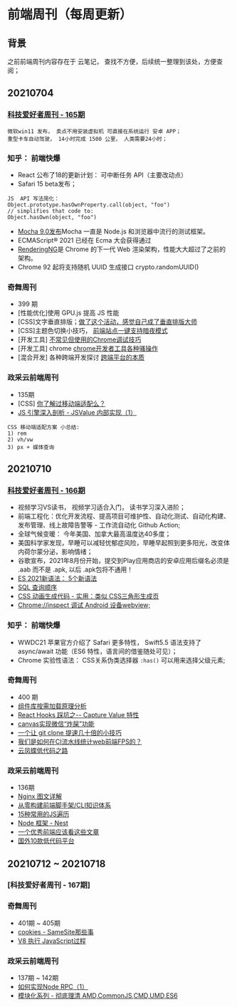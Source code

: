 # 前端周刊（每周更新）
## 背景
之前前端周刊内容存在于 云笔记， 查找不方便，后续统一整理到该处，方便查阅；

## 20210704
### [科技爱好者周刊 - 165期](https://github.com/ruanyf/weekly/blob/master/docs/issue-165.md)
```
微软win11 发布， 卖点不用安装虚拟机 可直接在系统运行 安卓 APP；
重型卡车自动驾驶， 14小时完成 1500 公里， 人类需要24小时；
```

### 知乎： 前端快爆
* React 公布了18的更新计划： 可中断任务 API（主要改动点）
* Safari 15 beta发布；
```
JS  API 写法简化：
Object.prototype.hasOwnProperty.call(object, "foo")
// simplifies that code to: 
Object.hasOwn(object, "foo")
```
* [Mocha 9.0发布](https://github.com/mochajs/mocha/releases/tag/v9.0.0)Mocha 一直是 Node.js 和浏览器中流行的测试框架。
* ECMAScript® 2021 已经在 Ecma 大会获得通过
* [RenderingNG](https://developer.chrome.com/blog/renderingng/)是 Chrome 的下一代 Web 渲染架构，性能大大超过了之前的架构。
* Chrome 92 起将支持随机 UUID 生成接口 crypto.randomUUID()

### 奇舞周刊
* 399 期
* [性能优化]使用 GPU.js 提高 JS 性能
* [CSS]文字垂直排版；[做了这个活动，感觉自己成了垂直排版大师](https://mp.weixin.qq.com/s/d2YZ2K02LYYRVld_VTCV-Q)
* [CSS]主题色切换小技巧， [前端站点一键支持暗夜模式](https://mp.weixin.qq.com/s/pupBwNqKEI0WesFrDyPhEw)
* [开发工具] [不常见但使用的Chrome调试技巧](https://mp.weixin.qq.com/s/GVMcoJCQvtFI-9ZIUX9Ihw)
* [开发工具] chrome [chrome开发者工具各种骚操作](https://juejin.cn/post/6844903604839514125#heading-12)
* [混合开发] 各种跨端开发探讨 [跨端平台的本质](https://mp.weixin.qq.com/s/IyQPf3yn-mjBmWqeb8dYMg)

### 政采云前端周刊
* 135期
* [CSS] [你了解过移动端适配么？](https://www.jianshu.com/p/2869d0306752/)
* [JS 引擎深入剖析 - JSValue 内部实现（1）](https://www.infoq.cn/article/e8CdMSWKcDJSk3JhrGus)
```
CSS 移动端适配方案 小总结:
1) rem 
2) vh/vw
3) px + 媒体查询
```


## 20210710
### [科技爱好者周刊 - 166期](https://github.com/ruanyf/weekly/blob/master/docs/issue-166.md)
* 视频学习VS读书， 视频学习适合入门， 读书学习深入进阶；
* 前端工程化：优化开发流程、提高项目可维护性、自动化测试、自动化构建、发布管理、线上故障告警等 - 工作流自动化 Github Action;
* 全球气候变暖： 今年美国、加拿大最高温度达40多度；
* 美国科学家发现，早睡可以减轻忧郁症风险，早睡早起照到更多阳光，改变体内荷尔蒙分泌，影响情绪；
* 谷歌宣布，2021年8月份开始，提交到Play应用商店的安卓应用后缀名必须是 .aab 而不是 .apk, 以后 .apk包将不通用！
* [ES 2021新语法： 5个新语法](https://h3manth.com/ES2021/)
* [SQL 查询顺序](https://jvns.ca/blog/2019/10/03/sql-queries-don-t-start-with-select/)
* [CSS 动画生成代码 - 实用：类似 CSS三角形生成页](https://animista.net/)
* [Chrome://inspect 调试 Android 设备webview; ](https://www.jianshu.com/p/66896bec620e)

### 知乎： 前端快爆
* WWDC21 苹果官方介绍了 Safari 更多特性， Swift5.5 语法支持了 async/await 功能（ES6 特性，语言间的借鉴随处可见）；
* Chrome 实验性语法： CSS关系伪类选择器 `:has()` 可以用来选择父级元素;

### 奇舞周刊
* 400 期
* [组件库按需加载原理分析](https://mp.weixin.qq.com/s/ty4IUtLlTgxdc8-7_UGyiQ)
* [React Hooks 踩坑之-- Capture Value 特性](https://mp.weixin.qq.com/s/eyFKOi3PTux6aTF0s557Rg)
* [canvas实现微信“炸屎”功能](https://mp.weixin.qq.com/s/sUDz1PgIsYlVOcXyjsb-7Q)
* [一个让 git clone 提速几十倍的小技巧](https://mp.weixin.qq.com/s/2Eyg9ExBWicBwuQq5VoGug)
* [我们是如何在CI流水线统计web前端FPS的？](https://mp.weixin.qq.com/s/fD-jtZ0ETUWwyL3YhmA3kw)
* [云凤蝶低代码之路](https://mp.weixin.qq.com/s/uWLwjJ-fjDL2BR2i7aebVw)

### 政采云前端周刊
* 136期
* [Nginx 图文详解](https://mp.weixin.qq.com/s/vZkXcMOOWu0tsZ_5a6gtew)
* [从零构建前端脚手架/CLI知识体系](https://juejin.cn/post/6966119324478079007#heading-22)
* [15种常用的JS遍历](https://juejin.cn/post/6966390357005172773#comment)
* [Node 框架 - Nest](https://docs.nestjs.cn/8/introduction)
* [一个优秀前端应该看这些文章](https://juejin.cn/post/6844903896637259784#heading-16)
* [国外10款低代码平台](https://mp.weixin.qq.com/s/asve-Hocy1bCksvExRzQeg)


## 20210712 ~ 20210718
### [科技爱好者周刊 - 167期]

### 奇舞周刊
* 401期 ~ 405期
* [cookies - SameSite那些事](https://mp.weixin.qq.com/s/QZkOXhQIg2LqDWpi7mzCdQ)
* [V8 执行 JavaScript过程](https://mp.weixin.qq.com/s/Y1kc5K7kr8y7jKC0mXg1Bw)

### 政采云前端周刊
* 137期 ~ 142期
* [如何实现Node RPC（1）](https://developer.aliyun.com/article/712448)
* [模块化系列 - 彻底理清 AMD,CommonJS,CMD,UMD,ES6](https://zhuanlan.zhihu.com/p/108217164)


